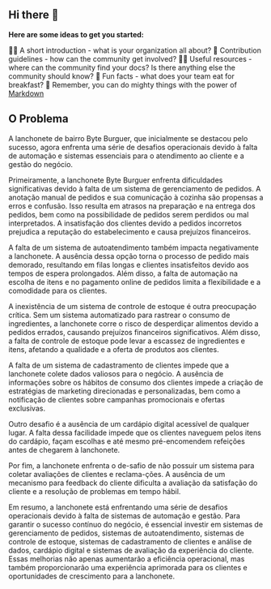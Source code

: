 ## Hi there 👋


**Here are some ideas to get you started:**

🙋‍♀️ A short introduction - what is your organization all about?
🌈 Contribution guidelines - how can the community get involved?
👩‍💻 Useful resources - where can the community find your docs? Is there anything else the community should know?
🍿 Fun facts - what does your team eat for breakfast?
🧙 Remember, you can do mighty things with the power of [Markdown](https://docs.github.com/github/writing-on-github/getting-started-with-writing-and-formatting-on-github/basic-writing-and-formatting-syntax)

## O Problema

A lanchonete de bairro Byte Burguer, que inicialmente se destacou pelo sucesso, agora enfrenta uma série de desafios operacionais devido à falta de automação e sistemas essenciais para o atendimento ao cliente e a gestão do negócio. 

Primeiramente, a lanchonete Byte Burguer enfrenta dificuldades significativas devido à falta de um sistema de gerenciamento de pedidos. A anotação manual de pedidos e sua comunicação à cozinha são propensas a erros e confusão. Isso resulta em atrasos na preparação e na entrega dos pedidos, bem como na possibilidade de pedidos serem perdidos ou mal interpretados. A insatisfação dos clientes devido a pedidos incorretos prejudica a reputação do estabelecimento e causa prejuízos financeiros.

A falta de um sistema de autoatendimento também impacta negativamente a lanchonete. A ausência dessa  opção torna o processo de pedido mais demorado, resultando em filas longas e clientes insatisfeitos devido aos tempos de espera prolongados. Além disso, a falta de automação na escolha de itens e no pagamento online de pedidos limita a flexibilidade e a comodidade para os clientes.

A inexistência de um sistema de controle de estoque é outra preocupação crítica. Sem um sistema automatizado para rastrear o consumo de ingredientes, a lanchonete corre o risco de desperdiçar alimentos devido a pedidos errados, causando prejuízos financeiros significativos. Além disso, a falta de controle de estoque pode levar a escassez de ingredientes e itens, afetando a qualidade e a oferta de produtos aos clientes.

A falta de um sistema de cadastramento de clientes impede que a lanchonete colete dados valiosos para o negócio. A  ausência  de informações sobre os hábitos de consumo dos clientes impede a criação de estratégias de marketing direcionadas e personalizadas, bem como a notificação de clientes sobre campanhas promocionais e ofertas exclusivas.

Outro desafio é a ausência de um cardápio digital acessível de qualquer lugar. A falta dessa facilidade impede que os clientes naveguem pelos itens do cardápio, façam escolhas e até mesmo pré-encomendem refeições antes de chegarem à lanchonete.

Por fim, a lanchonete enfrenta o de-safio de não possuir um sistema para coletar avaliações de clientes e reclama-ções. A ausência de um mecanismo para feedback do cliente dificulta a avaliação da satisfação do cliente e a resolução de problemas em tempo hábil.

Em resumo, a lanchonete está enfrentando uma série de desafios operacionais devido à falta de sistemas de automação e gestão. Para garantir o sucesso contínuo do negócio, é essencial investir em sistemas de gerenciamento de pedidos, sistemas de autoatendimento, sistemas de controle de estoque, sistemas de cadastramento de clientes e análise de dados, cardápio digital e sistemas de avaliação da experiência do cliente. Essas melhorias não apenas aumentarão a eficiência operacional, mas também proporcionarão uma experiência aprimorada para os clientes e oportunidades de crescimento para a lanchonete.
